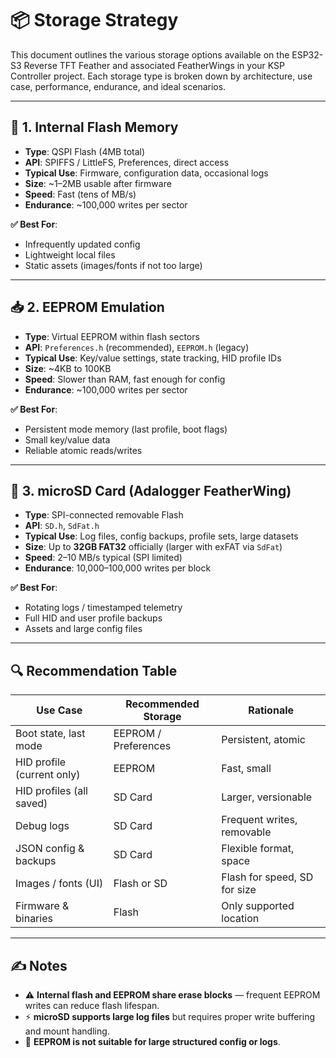 # 📦 Storage Strategy

This document outlines the various storage options available on the ESP32-S3 Reverse TFT Feather and associated FeatherWings in your KSP Controller project. Each storage type is broken down by architecture, use case, performance, endurance, and ideal scenarios.

---

## 🧠 1. Internal Flash Memory

- **Type**: QSPI Flash (4MB total)
- **API**: SPIFFS / LittleFS, Preferences, direct access
- **Typical Use**: Firmware, configuration data, occasional logs
- **Size**: ~1–2MB usable after firmware
- **Speed**: Fast (tens of MB/s)
- **Endurance**: ~100,000 writes per sector

**✅ Best For**:
- Infrequently updated config
- Lightweight local files
- Static assets (images/fonts if not too large)

---

## 📥 2. EEPROM Emulation

- **Type**: Virtual EEPROM within flash sectors
- **API**: `Preferences.h` (recommended), `EEPROM.h` (legacy)
- **Typical Use**: Key/value settings, state tracking, HID profile IDs
- **Size**: ~4KB to 100KB
- **Speed**: Slower than RAM, fast enough for config
- **Endurance**: ~100,000 writes per sector

**✅ Best For**:
- Persistent mode memory (last profile, boot flags)
- Small key/value data
- Reliable atomic reads/writes

---

## 💾 3. microSD Card (Adalogger FeatherWing)

- **Type**: SPI-connected removable Flash
- **API**: `SD.h`, `SdFat.h`
- **Typical Use**: Log files, config backups, profile sets, large datasets
- **Size**: Up to **32GB FAT32** officially (larger with exFAT via `SdFat`)
- **Speed**: 2–10 MB/s typical (SPI limited)
- **Endurance**: 10,000–100,000 writes per block

**✅ Best For**:
- Rotating logs / timestamped telemetry
- Full HID and user profile backups
- Assets and large config files

---

## 🔍 Recommendation Table

| Use Case                      | Recommended Storage        | Rationale |
|------------------------------|----------------------------|-----------|
| Boot state, last mode        | EEPROM / Preferences       | Persistent, atomic |
| HID profile (current only)   | EEPROM                     | Fast, small |
| HID profiles (all saved)     | SD Card                    | Larger, versionable |
| Debug logs                   | SD Card                    | Frequent writes, removable |
| JSON config & backups        | SD Card                    | Flexible format, space |
| Images / fonts (UI)          | Flash or SD                | Flash for speed, SD for size |
| Firmware & binaries          | Flash                      | Only supported location |

---

## ✍ Notes

- ⚠ **Internal flash and EEPROM share erase blocks** — frequent EEPROM writes can reduce flash lifespan.
- ⚡ **microSD supports large log files** but requires proper write buffering and mount handling.
- 🚫 **EEPROM is not suitable for large structured config or logs**.

